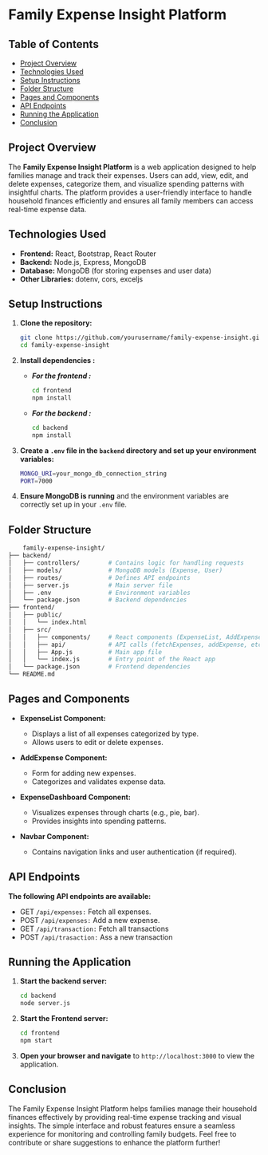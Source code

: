 # Family Expense Insight Platform

## Table of Contents
- [Project Overview](#project-overview)
- [Technologies Used](#technologies-used)
- [Setup Instructions](#setup-instructions)
- [Folder Structure](#folder-structure)
- [Pages and Components](#pages-and-components)
- [API Endpoints](#api-endpoints)
- [Running the Application](#running-the-application)
- [Conclusion](#conclusion)

## Project Overview

The **Family Expense Insight Platform** is a web application designed to help families manage and track their expenses. Users can add, view, edit, and delete expenses, categorize them, and visualize spending patterns with insightful charts. The platform provides a user-friendly interface to handle household finances efficiently and ensures all family members can access real-time expense data.

## Technologies Used

- **Frontend:** React, Bootstrap, React Router
- **Backend:** Node.js, Express, MongoDB
- **Database:** MongoDB (for storing expenses and user data)
- **Other Libraries:** dotenv, cors, exceljs

## Setup Instructions

1. **Clone the repository:**
   ```bash
   git clone https://github.com/yourusername/family-expense-insight.git
   cd family-expense-insight
   ```

2. **Install dependencies :**
    - ***For the frontend :***
        ```bash
        cd frontend
        npm install
        ```
    - ***For the backend :***
        ```bash
        cd backend
        npm install
        ```

3. **Create a `.env` file in the `backend` directory and set up your environment variables:**

    ```bash
    MONGO_URI=your_mongo_db_connection_string
    PORT=7000
    ```
4. **Ensure MongoDB is running** and the environment variables are correctly set up in your `.env` file.


## Folder Structure

```bash
    family-expense-insight/
├── backend/
│   ├── controllers/        # Contains logic for handling requests
│   ├── models/             # MongoDB models (Expense, User)
│   ├── routes/             # Defines API endpoints
│   ├── server.js           # Main server file
│   ├── .env                # Environment variables
│   └── package.json        # Backend dependencies
├── frontend/
│   ├── public/
│   │   └── index.html
│   ├── src/
│   │   ├── components/     # React components (ExpenseList, AddExpense, etc.)
│   │   ├── api/            # API calls (fetchExpenses, addExpense, etc.)
│   │   ├── App.js          # Main app file
│   │   └── index.js        # Entry point of the React app
│   └── package.json        # Frontend dependencies
└── README.md
```


## Pages and Components
- **ExpenseList Component:**

    - Displays a list of all expenses categorized by type.
    - Allows users to edit or delete expenses.
- **AddExpense Component:**

    - Form for adding new expenses.
    - Categorizes and validates expense data.
- **ExpenseDashboard Component:**

    - Visualizes expenses through charts (e.g., pie, bar).
    - Provides insights into spending patterns.
- **Navbar Component:**

    - Contains navigation links and user authentication (if required).


## API Endpoints
**The following API endpoints are available:**

- GET `/api/expenses:` Fetch all expenses.
- POST `/api/expenses:` Add a new expense.
- GET `/api/transaction:` Fetch all transactions
- POST `/api/trasaction:` Ass a new transaction

## Running the Application
1.  **Start the backend server:**
    ```bash
    cd backend
    node server.js
    ```
2.  **Start the Frontend server:**
    ```bash
    cd frontend
    npm start
    ```
3.  **Open your browser and navigate** to `http://localhost:3000` to view the application.


## Conclusion
The Family Expense Insight Platform helps families manage their household finances effectively by providing real-time expense tracking and visual insights. The simple interface and robust features ensure a seamless experience for monitoring and controlling family budgets. Feel free to contribute or share suggestions to enhance the platform further!
